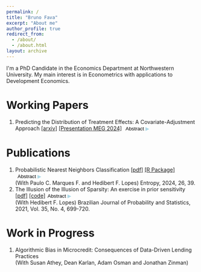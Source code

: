 ```yaml
---
permalink: /
title: "Bruno Fava"
excerpt: "About me"
author_profile: true
redirect_from: 
  - /about/
  - /about.html
layout: archive
---
```


I'm a PhD Candidate in the Economics Department at Northwestern University. My main interest is in Econometrics with applications to Development Economics.

Working Papers
======
<ol>
  <li>Predicting the Distribution of Treatment Effects: A Covariate-Adjustment Approach <a href="https://arxiv.org/abs/2407.14635" target="_blank">[arxiv]</a> <a href="https://drive.google.com/file/d/1n996r1MvrwKYUrh8b3TC5iTwEjddE52s/view?usp=sharing" target="_blank">[Presentation MEG 2024]</a> <button onclick="toggleAbstract('abstract_dte', 'arrowNew')" style="font-family: sans-serif; background-color: transparent; border: none; color: black; cursor: pointer; display: inline;">Abstract <span id="arrowNew" style="color: #ADD8E6;">▶</span></button><br>

  <div id="abstract_dte" style="display:none; margin-top: 5px; margin-left: 20px;">
  <p>Important questions for impact evaluation require knowledge not only of average effects, but of the distribution of treatment effects. What proportion of people are harmed? Does a policy help many by a little? Or a few by a lot? The inability to observe individual counterfactuals makes these empirical questions challenging. But what if counterfactuals can be predicted? I propose an approach to inference on points of the distribution of treatment effects that incorporates predicted individual impacts through covariate adjustment. I show the approach is flexible in that any machine learning algorithm can be used: if predictions are accurate, the resulting confidence interval is small; if predictions are poor, it is wide but valid. Finally, I revisit five RCTs in microcredit and find evidence that, on average, at least 12.5% of the study populations were negatively affected by the treatment (3.5% if covariates are not considered) and at least 13.6% benefited (5.3%).</p>
  </div>
  </li>
</ol>

Publications
======
<ol>
  <li>Probabilistic Nearest Neighbors Classification <a href="https://doi.org/10.3390/e26010039" target="_blank">[pdf]</a> <a href="https://github.com/paulocmarquesf/pnnclass" target="_blank">[R Package]</a> <button onclick="toggleAbstract('abstract1', 'arrow1')" style="font-family: sans-serif; background-color: transparent; border: none; color: black; cursor: pointer; display: inline;">Abstract <span id="arrow1" style="color: #ADD8E6;">▶</span></button><br>
  (With Paulo C. Marques F. and Hedibert F. Lopes)
  Entropy, 2024, 26, 39.

  <div id="abstract1" style="display:none; margin-top: 5px; margin-left: 20px;">
  <p>Analysis of the currently established Bayesian nearest neighbors classification model points to a connection between the computation of its normalizing constant and issues of NP-completeness. An alternative predictive model constructed by aggregating the predictive distributions of simpler nonlocal models is proposed, and analytic expressions for the normalizing constants of these nonlocal models are derived, ensuring polynomial time computation without approximations. Experiments with synthetic and real datasets showcase the predictive performance of the proposed predictive model.</p>
  </div>
  </li>

  <li>The Illusion of the Illusion of Sparsity: An exercise in prior sensitivity <a href="https://projecteuclid.org/journals/brazilian-journal-of-probability-and-statistics/volume-35/issue-4/The-illusion-of-the-illusion-of-sparsity--An-exercise/10.1214/21-BJPS503.full" target="_blank">[pdf]</a> <a href="https://github.com/bfava/IllusionOfIllusion" target="_blank">[code]</a><button onclick="toggleAbstract('abstract2', 'arrow2')" style="font-family: sans-serif; background-color: transparent; border: none; color: black; cursor: pointer; display: inline;">Abstract <span id="arrow2" style="color: #ADD8E6;">▶</span></button><br>
  (With Hedibert F. Lopes)
  Brazilian Journal of Probability and Statistics, 2021, Vol. 35, No. 4, 699-720.

  <div id="abstract2" style="display:none; margin-top: 5px; margin-left: 20px;">
  <p>The emergence of Big Data raises the question of how to model economic relations when there is a large number of possible explanatory variables. We revisit the issue by comparing the possibility of using dense or sparse models in a Bayesian approach, allowing for variable selection and shrinkage. More specifically, we discuss the results reached by Giannone, Lenza and Primiceri (2020) through a “Spike-and-Slab” prior, which suggest an “illusion of sparsity” in Economics datasets, as no clear patterns of sparsity could be detected. We make a further revision of the posterior distributions of the model, and propose three experiments to evaluate the robustness of the adopted prior distribution. We find that the pattern of sparsity is sensitive to the prior distribution of the regression coefficients, and present evidence that the model indirectly induces variable selection and shrinkage, which suggests that the “illusion of sparsity” could be, itself, an illusion. Code is available on Github.</p>
  </div>
  </li>
</ol>

<script>
function toggleAbstract(abstractId, arrowId) {
  var abstract = document.getElementById(abstractId);
  var arrow = document.getElementById(arrowId);
  if (abstract.style.display === "none") {
    abstract.style.display = "block";
    arrow.innerHTML = "▼";
  } else {
    abstract.style.display = "none";
    arrow.innerHTML = "▶";
  }
}
</script>


Work in Progress
======
<ol>
  <li>Algorithmic Bias in Microcredit: Consequences of Data-Driven Lending Practices <br>
  (With Susan Athey, Dean Karlan, Adam Osman and Jonathan Zinman)
  </li>
</ol>
